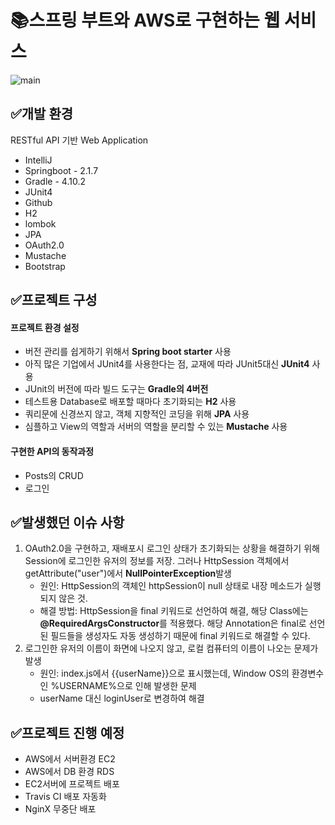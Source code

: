 # 📚스프링 부트와 AWS로 구현하는 웹 서비스

![main](C:\Users\82103\Desktop\IntelliJ_Project\main.png)



## ✅개발 환경

RESTful API 기반 Web Application

- IntelliJ
- Springboot - 2.1.7
- Gradle - 4.10.2
- JUnit4
- Github
- H2
- lombok
- JPA
- OAuth2.0
- Mustache
- Bootstrap





## ✅프로젝트 구성

#### 프로젝트 환경 설정

- 버전 관리를 쉽게하기 위해서 **Spring boot starter** 사용
- 아직 많은 기업에서 JUnit4를 사용한다는 점, 교재에 따라 JUnit5대신 **JUnit4** 사용
- JUnit의 버전에 따라 빌드 도구는 **Gradle의 4버전**
- 테스트용 Database로 배포할 때마다 초기화되는 **H2** 사용
- 쿼리문에 신경쓰지 않고, 객체 지향적인 코딩을 위해 **JPA** 사용
- 심플하고 View의 역할과 서버의 역할을 분리할 수 있는 **Mustache** 사용





#### 구현한 API의 동작과정

- Posts의 CRUD
- 로그인











## ✅발생했던 이슈 사항

1. OAuth2.0을 구현하고, 재배포시 로그인 상태가 초기화되는 상황을 해결하기 위해 Session에 로그인한 유저의 정보를 저장. 그러나 HttpSession 객체에서 getAttribute("user")에서 **NullPointerException**발생
   - 원인: HttpSession의 객체인 httpSession이 null 상태로 내장 메소드가 실행되지 않은 것.
   - 해결 방법: HttpSession을 final 키워드로 선언하여 해결, 해당 Class에는 **@RequiredArgsConstructor**를 적용했다. 해당 Annotation은 final로 선언된 필드들을 생성자도 자동 생성하기 때문에 final 키워드로 해결할 수 있다.
2. 로그인한 유저의 이름이 화면에 나오지 않고, 로컬 컴퓨터의 이름이 나오는 문제가 발생
   - 원인: index.js에서 {{userName}}으로 표시했는데, Window OS의 환경변수인 %USERNAME%으로 인해 발생한 문제
   - userName 대신 loginUser로 변경하여 해결







## ✅프로젝트 진행 예정

- AWS에서 서버환경 EC2
- AWS에서 DB 환경 RDS
- EC2서버에 프로젝트 배포
- Travis CI 배포 자동화
- NginX 무중단 배포